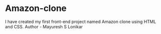 # Amazon-clone
I have created my first front-end project named Amazon clone using HTML and CSS.
Author - Mayuresh S Lonikar
